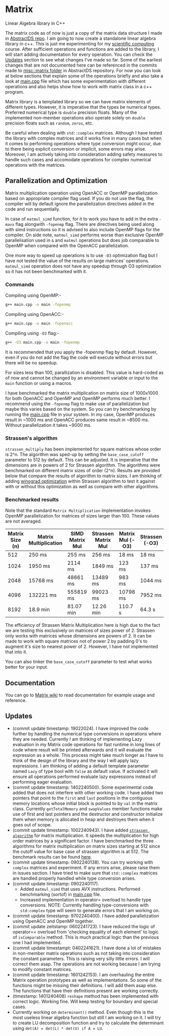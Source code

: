 # Matrix
 Linear Algebra library in C++

The matrix code as of now is just a copy of the matrix data structure I made in [AbstractDS repo](https://github.com/DrakenWan/Abstract-Data-Structures). I am going to now create a standalone linear algebra library in c++. This is just me experimenting for my [scientific computing](https://www.cs.ucr.edu/~craigs/courses/2023-fall-cs-210/index.html) course. After sufficient operations and functions are added to the library, I will start adding documentation for every operation. You can check the [Updates](#Updates) section to see what changes I've made so far. Some of the earliest changes that are not documented here can be referenced in the commits made to [misc::matrix folder](https://github.com/DrakenWan/Abstract-Data-Structures/tree/master/ADT/miscellaneous/matrix) in AbstractDS repository. For now you can look at  below sections that explain some of the operations briefly and also take a look at [main.cpp](./main.cpp) file which has some experimentation with different operations and also helps show how to work with matrix class in a c++ program.


Matrix library is a templated library so we can have matrix elements of different types. However, it is imperative that the types be numerical types. Preferred numerical type is `double` precision floats. Many of the implemented non-member operations also operate solely on `double` precision floats such as `random`, `zeros`, etc.

Be careful when dealing with `std::complex` matrices. Although I have tested the library with complex matrices and it works fine in many cases but when it comes to performing operations where type conversion might occur, due to there being explicit conversion or implicit, some errors may arise. Moreover, I am actively taking into consideration adding safety measures to handle such cases and accomodate operations for complex numerical operations with the matrices.

## Parallelization and Optimization

Matrix multiplication operation using OpenACC or OpenMP parallelization based on appropriate compiler flag used. If you do not use the flag, the compiler will by default ignore the parallelization directives added in the code and run sequentially.


In case of `matmul_simd` function, for it to work you have to add in the extra `-mavx` flag alongwith `-fopenmp` flag. There are directives being used along with simd instructions so it is advised to also include OpenMP flags for the compiler.
On side note, `matmul_simd` performs worse than exclusive OpenMP parallelisation used in `&` and `matmul` operations but does job comparable to OpenMP when compared with the OpenACC parallelization.

One more way to speed up operations is to use `-O3` optimization flag but I have not tested the value of the results on large matrices' operations. `matmul_simd` operation does not have any speedup through O3 optimization so it has not been benchmarked with it.

### Commands
Compiling using OpenMP:-
```bash
g++ main.cpp -o main -fopenmp
```

Compiling using OpenACC:-
```bash
g++ main.cpp -o main -fopenacc
```

Compiling using `-O3` flag:-
```bash
g++ -O3 main.cpp -o main -fopenmp
```

It is recommended that you apply the -fopenmp flag by default. However, even if you do not add the flag the code will execute without errors but there will be no speedup.

For sizes less than 100, parallization is disabled. This value is hard-coded as of now and cannot be changed by an environment variable or input to the `main` function or using a macros.

I have benchmarked the matrix multiplication on matrix size of 1000x1000 for both OpenACC and OpenMP and OpenMP performs much better. I recommend using the `-fopenmp` flag to make use of parallelization but maybe this varies based on the system. So you can try benchmarking by running the [main.cpp](./main.cpp) file in your system.
In my case, OpenMP produces result in ~1000 ms and OpenACC produces same result in ~8500 ms. Without parallelization it takes ~9000 ms. 

### Strassen's algorithm

`strassen_multiply` has been implemented for square matrices whose order is 2^n. The algorithm was sped-up by setting the `base_case_cutoff` parameter to 512 by default. This can be adjusted. It is imperative that the dimensions are in powers of 2 for Strassen algorithm. The algorithms were benchmarked on different matrix sizes of order (2^n). Results are provided below that compare the results of algorithm to matrix sizes.
I am thinking of adding [winograd optimization](https://en.wikipedia.org/wiki/Matrix_multiplication_algorithm#sub-cubic-algorithms) within Strassen algorithm to test it against with or without this optimization as well as compare with other algorithms.


### Benchmarked results 
Note that the standard `Matrix Multiplication` implementation invokes OpenMP parallelization for matrices of sizes larger than 100. These values are not averaged.

| Matrix Size (n) | Matrix Multiplication | SIMD Matrix Mul | Strassen Matrix Mul | Matrix Mul (-O3) | Strassen (-O3) |
|-------------|-----------------------|-----------------|----------------------| ------------------|------------|
|512     | 250 ms    |  255 ms |  256 ms    | 18 ms | 18 ms
|1024    |  1950 ms   |  2114 ms |  1849 ms   | 123 ms | 137 ms
| 2048    |  15768 ms  |  48661 ms |  13489 ms  | 983 ms | 1044 ms
|  4096    | 132221 ms |  555819 ms |  99023 ms | 10798 ms | 7952 ms
| 8192 |  18.9 min |  81.07 min | 12.26 min | 110.7 s | 64.3 s

The efficiency of Strassen Matrix Multiplication here is high due to the fact we are testing this exclusively on matrices of sizes power of 2. Strassen only works with matrices whose dimensions are powers of 2. It can be made to work with square matrices not of power 2 by padding 0's to augment it's size to nearest power of 2. However, I have not implemented that into it.

You can also tinker the `base_case_cutoff` parameter to test what works better for your input.

## Documentation
 You can go to [Matrix wiki](https://github.com/DrakenWan/Matrix/wiki) to read documentation for example usage and reference.

## Updates
- (commit update timestamp: 19022024). I have improved the code further by handling the numerical type conversions in operations where they are needed. Currently I am thinking of implementing Lazy evaluation in my Matrix code operations for fast runtime in long lines of code where result will be printed afterwards and it will evaluate the expression as a whole. This process might take much longer as I have to think of the design of the library and the way I will apply lazy expressions. I am thinking of adding a default template parameter named `Lazy` of type bool with `false` as default value. If activated it will ensure all operations performed evaluate lazy expressions instead of performing eager evaluation.
- (commit update timestamp: 1402240500). Some experimental code added that does not interfere with other working code. I have added two pointers that point to the `first` and `last` positions in the contiguous memory locations whose initial block is pointed to by `val` in the matrix class. Currently `getTotalMemory` and `swapValues` member functions make use of first and last pointers and the destructor and constructor initialize them when memory is allocated in heap and destroyes them when it goes out of scope.
- (commit update timestamp: 1002240943). I have added [`strassen algorithm`](https://en.wikipedia.org/wiki/Strassen_algorithm) for matrix multiplication. It speeds the multiplication for high order matrices by a significant factor. I have benchmarked the three algorithms for matrix multiplication on matrix sizes starting at 512 since the cutoff value for base case of strassen algorithm is at 512. The benchmark results can be found [here](#benchmarked-results).
- (commit update timestamp: 0902240138). You can try working with `complex` matrices and experiment. If any errors arise, please raise them in issues section. I have tried to make sure that `std::complex` matrices are handled properly handled while type conversion arises.
- (commit update timestamp: 0902240117).
   - Added `matmul_simd` that uses AVX instructions. Performed benchmarking (sortof) in [main.cpp](./main.cpp) file.
   - Increased implementation in operator= overload to handle type conversions. NOTE: Currently handling type-conversions with `std:complex` type will seem to generate errors that  I am working on. 
- (commit update timestamp: 9702240400). I have added parallelization using OpenACC
   and OpenMP together. 
- (commit update zeitstamp: 0602241723). I have reduced the logic of operator== overload from 'checking equality of each element' to logic of `isComparable` method. This is much practical logic than the previous one I had implemented.
- (commit update timestampt: 0402241621). I have done a lot of mistakes in non-member matrix operations such as not taking into consideration the constant parameters. This is raising very silly little errors. I will correct them asap. The operations are not working because I am trying to modify constant matrices.
- (commit update timestamp: 1601242153). I am overhauling the entire Matrix operation prototypes as well as implementations. So some of the functions might be missing their definitions. I will add them asap else. The functions that have their definitions present are working correctly.
- (timestamp: 1401240408) `reshape` method has been implemented with correct logic. Working fine. Will keep testing for boundary and special cases.
- Currently working on `determinant()` method. Even though this is the most useless linear algebra function but still I am working on it. I will try to create LU decomposition function and try to calculate the determinant using `det(A) = det(L) * det(U) if A = LU`.